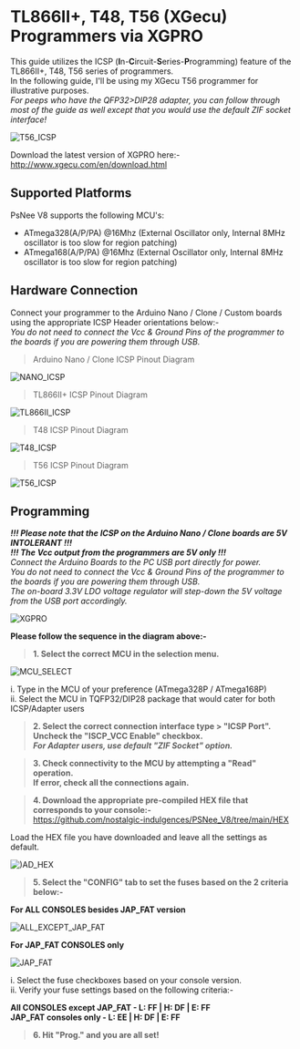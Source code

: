 # TL866II+, T48, T56 (XGecu) Programmers via XGPRO

This guide utilizes the ICSP (**I**n-**C**ircuit-**S**eries-**P**rogramming) feature of the TL866II+, T48, T56 series of programmers.  
In the following guide, I'll be using my XGecu T56 programmer for illustrative purposes.  
_For peeps who have the QFP32>DIP28 adapter, you can follow through most of the guide as well except that you would use the default ZIF socket interface!_

![T56_ICSP](images/ICSP.png)  

Download the latest version of XGPRO here:-  
http://www.xgecu.com/en/download.html

## Supported Platforms
PsNee V8 supports the following MCU's:  
- ATmega328(A/P/PA) @16Mhz (External Oscillator only, Internal 8MHz oscillator is too slow for region patching)  
- ATmega168(A/P/PA) @16Mhz (External Oscillator only, Internal 8MHz oscillator is too slow for region patching)

## Hardware Connection  
Connect your programmer to the Arduino Nano / Clone / Custom boards using the appropriate ICSP Header orientations below:-  
_You do not need to connect the Vcc & Ground Pins of the programmer to the boards if you are powering them through USB._  

> Arduino Nano / Clone ICSP Pinout Diagram

![NANO_ICSP](images/NANO_ICSP.png)

> TL866II+ ICSP Pinout Diagram

![TL866II_ICSP](images/TL866II_ICSP.png)
  
> T48 ICSP Pinout Diagram  

![T48_ICSP](images/T48_ICSP.png)

> T56 ICSP Pinout Diagram  

![T56_ICSP](images/T56_ICSP.png)

## Programming

**_!!! Please note that the ICSP on the Arduino Nano / Clone boards are 5V INTOLERANT !!!_**  
**_!!! The Vcc output from the programmers are 5V only !!!_**  
_Connect the Arduino Boards to the PC USB port directly for power._  
_You do not need to connect the Vcc & Ground Pins of the programmer to the boards if you are powering them through USB._  
_The on-board 3.3V LDO voltage regulator will step-down the 5V voltage from the USB port accordingly._   

![XGPRO](images/XGPRO0.png)

**Please follow the sequence in the diagram above:-**  

> **1. Select the correct MCU in the selection menu.**
  
![MCU_SELECT](images/XGPRO1.png)

  i. Type in the MCU of your preference (ATmega328P / ATmega168P)  
  ii. Select the MCU in TQFP32/DIP28 package that would cater for both ICSP/Adapter users
  
> **2. Select the correct connection interface type > "ICSP Port".**  
>    **Uncheck the "ISCP_VCC Enable" checkbox.**  
>    **_For Adapter users, use default "ZIF Socket" option._**  

> **3. Check connectivity to the MCU by attempting a "Read" operation.**  
>    **If error, check all the connections again.**
  
> **4. Download the appropriate pre-compiled HEX file that corresponds to your console:-**  
https://github.com/nostalgic-indulgences/PSNee_V8/tree/main/HEX
  
Load the HEX file you have downloaded and leave all the settings as default.
  
![)AD_HEX](images/XGPRO2.png)

> **5. Select the "CONFIG" tab to set the fuses based on the 2 criteria below:-**  
    
**For ALL CONSOLES besides JAP_FAT version**

![ALL_EXCEPT_JAP_FAT](images/XGPRO31.png)

**For JAP_FAT CONSOLES only**
  
![JAP_FAT](images/XGPRO32.png)
  
  i. Select the fuse checkboxes based on your console version.   
  ii. Verify your fuse settings based on the following criteria:-
    
  **All CONSOLES except JAP_FAT - L: FF | H: DF | E: FF**  
  **JAP_FAT consoles only - L: EE | H: DF | E: FF**
  
> **6. Hit "**Prog.**" and you are all set!**

